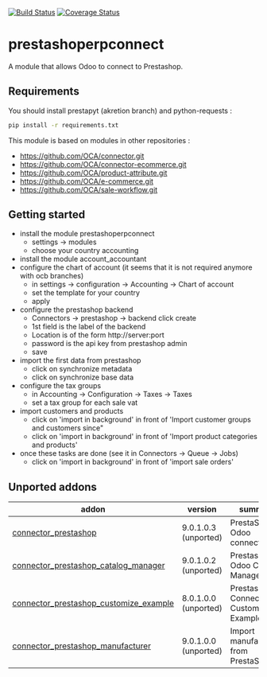[![Build Status](https://travis-ci.org/OCA/connector-prestashop.svg?branch=10.0)](https://travis-ci.org/OCA/connector-prestashop)
[![Coverage Status](https://coveralls.io/repos/OCA/connector-prestashop/badge.png?branch=10.0)](https://coveralls.io/r/OCA/connector-prestashop?branch=10.0)

prestashoperpconnect
====================

A module that allows Odoo to connect to Prestashop.

Requirements
------------

You should install prestapyt (akretion branch) and python-requests :

```bash
pip install -r requirements.txt
```

This module is based on modules in other repositories :
- https://github.com/OCA/connector.git
- https://github.com/OCA/connector-ecommerce.git
- https://github.com/OCA/product-attribute.git
- https://github.com/OCA/e-commerce.git
- https://github.com/OCA/sale-workflow.git
 

Getting started
---------------

- install the module prestashoperpconnect
  - settings -> modules
  - choose your country accounting
- install the module  account_accountant 
- configure the chart of account (it seems that it is not required anymore with ocb branches)
  - in settings -> configuration -> Accounting -> Chart of account
  - set the template for your country
  - apply
- configure the prestashop backend
  - Connectors -> prestashop -> backend click create
  - 1st field is the label of the backend
  - Location is of the form http://server:port
  - password is the api key from prestashop admin
  - save
- import the first data from prestashop
  - click on synchronize metadata
  - click on synchronize base data
- configure the tax groups
  - in Accounting -> Configuration -> Taxes -> Taxes
  - set a tax group for each sale vat
- import customers and products
  - click on 'import in background' in front of 'Import customer groups and customers since"
  - click on 'import in background' in front of 'Import product categories and products'
- once these tasks are done (see it in Connectors -> Queue -> Jobs)
  - click on 'import in background' in front of 'import sale orders'


[//]: # (addons)

Unported addons
---------------
addon | version | summary
--- | --- | ---
[connector_prestashop](connector_prestashop/) | 9.0.1.0.3 (unported) | PrestaShop-Odoo connector
[connector_prestashop_catalog_manager](connector_prestashop_catalog_manager/) | 9.0.1.0.2 (unported) | Prestashop-Odoo Catalog Manager
[connector_prestashop_customize_example](connector_prestashop_customize_example/) | 8.0.1.0.0 (unported) | Prestashop Connector Customization Example
[connector_prestashop_manufacturer](connector_prestashop_manufacturer/) | 9.0.1.0.0 (unported) | Import manufacturers from PrestaShop

[//]: # (end addons)
